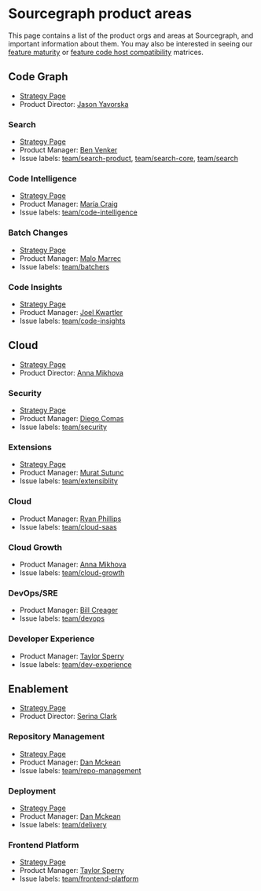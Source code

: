 # Sourcegraph product areas

This page contains a list of the product orgs and areas at Sourcegraph, and important information about them.
You may also be interested in seeing our [feature maturity](feature_maturity.md) or
[feature code host compatibility](feature_compatibility.md) matrices.

## Code Graph

- [Strategy Page](../company/strategy/code-graph/index.md)
- Product Director: [Jason Yavorska](../company/team/index.md#jason-yavorska)

### Search

- [Strategy Page](../company/strategy/code-graph/search/index.md)
- Product Manager: [Ben Venker](../company/team/index.md#ben-venker)
- Issue labels: [team/search-product](https://github.com/sourcegraph/sourcegraph/labels/team/search-product), [team/search-core](https://github.com/sourcegraph/sourcegraph/labels/team/search-core), [team/search](https://github.com/sourcegraph/sourcegraph/labels/team/search)

### Code Intelligence

- [Strategy Page](../company/strategy/code-graph/code-intelligence/index.md)
- Product Manager: [María Craig](../company/team/index.md#maría-craig)
- Issue labels: [team/code-intelligence](https://github.com/sourcegraph/sourcegraph/labels/team/code-intelligence)

### Batch Changes

- [Strategy Page](../company/strategy/code-graph/batch-changes/index.md)
- Product Manager: [Malo Marrec](../company/team/index.md#malo-marrec)
- Issue labels: [team/batchers](https://github.com/sourcegraph/sourcegraph/labels/team/batchers)

### Code Insights

- [Strategy Page](../company/strategy/code-graph/code-insights/index.md)
- Product Manager: [Joel Kwartler](../company/team/index.md#joel-kwartler)
- Issue labels: [team/code-insights](https://github.com/sourcegraph/sourcegraph/labels/team/code-insights)

## Cloud

- [Strategy Page](../company/strategy/index.md#cloud)
- Product Director: [Anna Mikhova](../company/team/index.md#anna-mikhova)

### Security

- [Strategy Page](../company/strategy/cloud/security/index.md)
- Product Manager: [Diego Comas](../company/team/index.md#diego-comas)
- Issue labels: [team/security](https://github.com/sourcegraph/sourcegraph/labels/team/security)

### Extensions

- [Strategy Page](../company/strategy/cloud/extensibility/index.md)
- Product Manager: [Murat Sutunc](../company/team/index.md#murat-sutunc)
- Issue labels: [team/extensiblity](https://github.com/sourcegraph/sourcegraph/labels/team/extensiblity)

### Cloud

- Product Manager: [Ryan Phillips](../company/team/index.md#ryan-phillips)
- Issue labels: [team/cloud-saas](https://github.com/sourcegraph/sourcegraph/labels/team/cloud-saas)

### Cloud Growth

- Product Manager: [Anna Mikhova](../company/team/index.md#anna-mikhova)
- Issue labels: [team/cloud-growth](https://github.com/sourcegraph/sourcegraph/labels/team/cloud-growth)

### DevOps/SRE

- Product Manager: [Bill Creager](../company/team/index.md#bill-creager)
- Issue labels: [team/devops](https://github.com/sourcegraph/sourcegraph/labels/team/devops)

### Developer Experience

- Product Manager: [Taylor Sperry](../company/team/index.md#taylor-sperry)
- Issue labels: [team/dev-experience](https://github.com/sourcegraph/sourcegraph/labels/team/dev-experience)

## Enablement

- [Strategy Page](../company/strategy/enablement/index.md)
- Product Director: [Serina Clark](../company/team/index.md#serina-clark)

### Repository Management

- [Strategy Page](../company/strategy/enablement/repo-management/index.md)
- Product Manager: [Dan Mckean](../company/team/index.md#dan-mckean)
- Issue labels: [team/repo-management](https://github.com/sourcegraph/sourcegraph/labels/team/repo-management)

### Deployment

- [Strategy Page](../company/strategy/enablement/delivery/index.md)
- Product Manager: [Dan Mckean](../company/team/index.md#dan-mckean)
- Issue labels: [team/delivery](https://github.com/sourcegraph/sourcegraph/labels/team/delivery)

### Frontend Platform

- [Strategy Page](../company/strategy/enablement/frontend-platform)
- Product Manager: [Taylor Sperry](../company/team/index.md#taylor-sperry)
- Issue labels: [team/frontend-platform](https://github.com/sourcegraph/sourcegraph/labels/team/frontend-platform)
